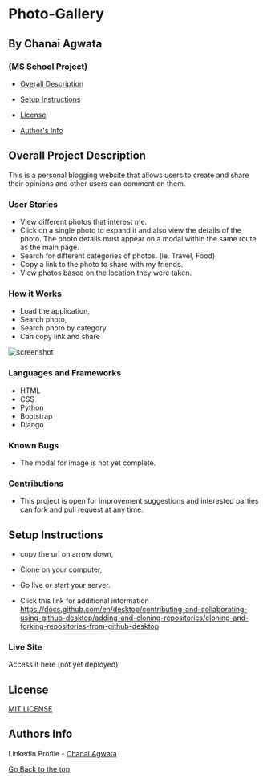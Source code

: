 # Photo-Gallery
## By Chanai Agwata
### (MS School Project)

* [Overall Description](https://github.com/chanaiagwata/Photo-Gallery/tree/master#overall-project-description)

* [Setup Instructions](https://github.com/chanaiagwata/Photo-Gallery/edit/master/README.md#setup-instructions)

* [License](https://github.com/chanaiagwata/Photo-Gallery/edit/master/README.md#license)

* [Author's Info](https://github.com/chanaiagwata/Photo-Gallery/edit/master/README.md#authors-info)

## Overall Project Description
<p>This is a personal blogging website that allows users to create and share their opinions and other users can comment on them.</p>

### User Stories
* View different photos that interest me.
* Click on a single photo to expand it and also view the details of the photo. The photo details must appear on a modal within the same route as the main page.
* Search for different categories of photos. (ie. Travel, Food)
* Copy a link to the photo to share with my friends.
* View photos based on the location they were taken.

### How it Works
* Load the application,
* Search photo,
* Search photo by category
* Can copy link and share

![screenshot]()
### Languages and Frameworks
* HTML
* CSS
* Python
* Bootstrap
* Django
### Known Bugs
* The modal for image is not yet complete.
### Contributions
* This project is open for improvement suggestions and interested parties can fork and pull request at any time.

## Setup Instructions
* copy the url on arrow down,
* Clone on your computer,
* Go live or start your server.

* Click this link for additional information https://docs.github.com/en/desktop/contributing-and-collaborating-using-github-desktop/adding-and-cloning-repositories/cloning-and-forking-repositories-from-github-desktop

### Live Site
Access it here  (not yet deployed)


## License
[MIT LICENSE](LICENSE)


## Authors Info

Linkedin Profile - [Chanai Agwata](https://www.linkedin.com/in/chanai-agwata-90a345146/)

[Go Back to the top](#portfolio)
